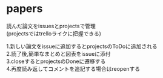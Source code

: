 # papers
読んだ論文をissuesとprojectsで管理  
(projectsではtrelloライクに把握できる)  
   
1.新しい論文をissueに追加するとprojectsのToDoに追加される  
2.読了後,簡単なまとめと図表をissueに添付  
3.closeするとprojectsのDoneに遷移する  
4.再度読み返してコメントを追記する場合はreopenする
